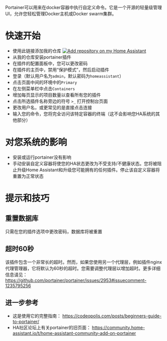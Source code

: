 Portainer可以用来在docker容器中执行自定义命令。它是一个开源的轻量级管理UI，允许您轻松管理Docker主机或Docker swarm集群。

# 快速开始
- 使用此链接添加我的仓库
[![Add repository on my Home Assistant][repository-badge]][repository-url]
- 从我的仓库安装portainer插件
- 在插件的配置面板中，您可以更改密码
- 在插件的主页中，禁用“保护模式”，然后启动插件
- 登录（默认用户名为`admin`，默认密码为`homeassistant`）
- 点击页面中间的环境中的`Primary`
- 在左侧菜单栏中点击`Containers`
- 增加每页显示的项目数量以查看所有您的插件
- 点击所选插件名称旁边的符号 `>_` 打开控制台页面
- 更改用户名，或更常见的是直接点击连接
- 输入您的命令，您将完全访问该特定容器的终端（这不会影响您HA系统的其他部分）

# 对您系统的影响
- 安装或运行portainer没有影响
- 手动安装自定义容器将使您的HA状态更改为不受支持/不健康状态。您将被阻止升级Home Assistant和升级您可能拥有的任何插件。停止该自定义容器将重置为正常状态

# 提示和技巧

## 重置数据库
只需在您的插件选项中更改密码，数据库将被重置

## 超时60秒
该插件包含一个非常长的超时。然而，如果您使用另一个代理层，例如插件nginx代理管理器，它将默认为60秒的超时。您需要调整代理层以增加超时。更多详细信息请见： https://github.com/portainer/portainer/issues/2953#issuecomment-1235795256

## 进一步参考
- 这是使用它的完整指南： https://codeopolis.com/posts/beginners-guide-to-portainer/
- HA社区论坛上有关portainer的旧页面： https://community.home-assistant.io/t/home-assistant-community-add-on-portainer

[repository-badge]: https://img.shields.io/badge/Add%20repository%20to%20my-Home%20Assistant-41BDF5?logo=home-assistant&style=for-the-badge
[repository-url]: https://my.home-assistant.io/redirect/supervisor_add_addon_repository/?repository_url=https%3A%2F%2Fgithub.com%2Falexbelgium%2Fhassio-addons